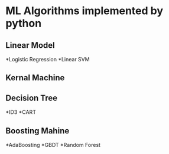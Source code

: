 # ML Algorithms implemented by python
## Linear Model
*Logistic Regression
*Linear SVM

## Kernal Machine

## Decision Tree
*ID3
*CART

## Boosting Mahine
*AdaBoosting
*GBDT
*Random Forest

